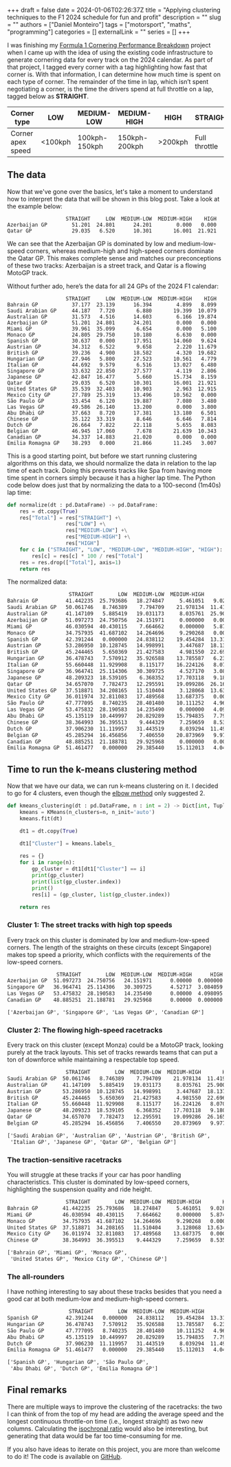 +++ 
draft = false
date = 2024-01-06T02:26:37Z
title = "Applying clustering techniques to the F1 2024 schedule for fun and profit"
description = ""
slug = ""
authors = ["Daniel Monteiro"]
tags = ["motorsport", "maths", "programming"]
categories = []
externalLink = ""
series = []
+++

I was finishing my [Formula 1 Cornering Performance Breakdown](https://github.com/dfamonteiro/Formula-1-Cornering-Performance-Breakdown) project when I came up with the idea of using the existing code infrastructure to generate cornering data for every track on the 2024 calendar. As part of that project, I tagged every corner with a tag highlighting how fast that corner is. With that information, I can determine how much time is spent on each type of corner. The remainder of the time in lap, which isn’t spent negotiating a corner, is the time the drivers spend at full throttle on a lap, tagged below as **STRAIGHT**.

| Corner type       | LOW     | MEDIUM-LOW    | MEDIUM-HIGH   | HIGH    | STRAIGHT      |
|-------------------|---------|---------------|---------------|---------|---------------|
| Corner apex speed | <100kph | 100kph-150kph | 150kph-200kph | >200kph | Full throttle |

## The data

Now that we've gone over the basics, let's take a moment to understand how to interpret the data that will be shown in this blog post. Take a look at the example below:

```text
                   STRAIGHT     LOW  MEDIUM-LOW  MEDIUM-HIGH    HIGH
Azerbaijan GP        51.201  24.801      24.201        0.000   0.000
Qatar GP             29.035   6.520      10.301       16.001  21.921
```

We can see that the Azerbaijan GP is dominated by low and medium-low-speed corners, whereas medium-high and high-speed corners dominate the Qatar GP. This makes complete sense and matches our preconceptions of these two tracks: Azerbaijan is a street track, and Qatar is a flowing MotoGP track.

Without further ado, here’s the data for all 24 GPs of the 2024 F1 calendar:

```text
                   STRAIGHT     LOW  MEDIUM-LOW  MEDIUM-HIGH    HIGH
Bahrain GP           37.177  23.139      16.394        4.899   8.099
Saudi Arabian GP     44.187   7.720       6.880       19.399  10.079
Australian GP        31.573   4.516      14.603        6.166  19.874
Azerbaijan GP        51.201  24.801      24.201        0.000   0.000
Miami GP             39.961  35.099       6.654        0.000   5.100
Monaco GP            24.805  29.750      10.180        6.630   0.000
Spanish GP           30.637   0.000      17.951       14.060   9.624
Austrian GP          34.312   6.522       9.658        2.220  11.679
British GP           39.236   4.900      18.582        4.320  19.682
Hungarian GP         27.946   5.800      27.523       10.561   4.779
Italian GP           44.692   9.579       6.516       13.027   6.480
Singapore GP         33.632  22.850      27.577        4.119   2.806
Japanese GP          42.847  16.477       5.660       15.734   8.159
Qatar GP             29.035   6.520      10.301       16.001  21.921
United States GP     35.539  32.403      10.903        2.963  12.915
Mexico City GP       27.789  25.319      13.496       10.562   0.000
São Paulo GP         33.454   6.120      19.887        7.080   3.480
Las Vegas GP         49.586  26.140      13.200        0.000   3.800
Abu Dhabi GP         37.663   8.720      17.381       13.180   6.501
Chinese GP           35.122  33.319       8.646        6.646   7.814
Dutch GP             26.664   7.822      22.118        5.655   8.083
Belgian GP           46.945  17.060       7.678       21.639  10.343
Canadian GP          34.337  14.883      21.020        0.000   0.000
Emilia Romagna GP    38.293   0.000      21.866       11.245   3.007
```

This is a good starting point, but before we start running clustering algorithms on this data, we should normalize the data in relation to the lap time of each track. Doing this prevents tracks like Spa from having more time spent in corners simply because it has a higher lap time. The Python code below does just that by normalizing the data to a 100-second (1m40s) lap time:

```python
def normalize(dt : pd.DataFrame) -> pd.DataFrame:
    res = dt.copy(True)
    res["Total"] = res["STRAIGHT"] +\
                   res["LOW"] +\
                   res["MEDIUM-LOW"] +\
                   res["MEDIUM-HIGH"] +\
                   res["HIGH"]
    for c in ("STRAIGHT", "LOW", "MEDIUM-LOW", "MEDIUM-HIGH", "HIGH"):
        res[c] = res[c] * 100 / res["Total"]
    res = res.drop(["Total"], axis=1)
    return res
```

The normalized data:

```txt
                    STRAIGHT        LOW  MEDIUM-LOW  MEDIUM-HIGH       HIGH
Bahrain GP         41.442235  25.793686   18.274847     5.461051   9.028180
Saudi Arabian GP   50.061746   8.746389    7.794709    21.978134  11.419022
Australian GP      41.147109   5.885419   19.031173     8.035761  25.900537
Azerbaijan GP      51.097273  24.750756   24.151971     0.000000   0.000000
Miami GP           46.030594  40.430115    7.664662     0.000000   5.874629
Monaco GP          34.757935  41.687102   14.264696     9.290268   0.000000
Spanish GP         42.391244   0.000000   24.838112    19.454284  13.316360
Austrian GP        53.286950  10.128745   14.998991     3.447687  18.137628
British GP         45.244465   5.650369   21.427583     4.981550  22.696033
Hungarian GP       36.478743   7.570912   35.926588    13.785587   6.238170
Italian GP         55.660448  11.929908    8.115177    16.224126   8.070341
Singapore GP       36.964741  25.114306   30.309725     4.527170   3.084059
Japanese GP        48.209323  18.539105    6.368352    17.703118   9.180103
Qatar GP           34.657070   7.782473   12.295591    19.099286  26.165580
United States GP   37.518871  34.208165   11.510404     3.128068  13.634492
Mexico City GP     36.011974  32.811083   17.489568    13.687375   0.000000
São Paulo GP       47.777095   8.740235   28.401480    10.111252   4.969938
Las Vegas GP       53.475832  28.190583   14.235490     0.000000   4.098095
Abu Dhabi GP       45.135119  10.449997   20.829289    15.794835   7.790760
Chinese GP         38.364993  36.395513    9.444329     7.259659   8.535506
Dutch GP           37.906230  11.119957   31.443519     8.039294  11.491001
Belgian GP         45.285294  16.456856    7.406550    20.873969   9.977331
Canadian GP        48.885251  21.188781   29.925968     0.000000   0.000000
Emilia Romagna GP  51.461477   0.000000   29.385440    15.112013   4.041069
```

## Time to run the k-means clustering method

Now that we have our data, we can run k-means clustering on it. I decided to go for 4 clusters, even though the [elbow method](https://en.wikipedia.org/wiki/Elbow_method_(clustering)) only suggested 2.

```python
def kmeans_clustering(dt : pd.DataFrame, n : int = 2) -> Dict[int, Tuple[pd.DataFrame, List[str]]]:
    kmeans = KMeans(n_clusters=n, n_init='auto')
    kmeans.fit(dt)

    dt1 = dt.copy(True)

    dt1["Cluster"] = kmeans.labels_
    
    res = {}
    for i in range(n):
        gp_cluster = dt1[dt1["Cluster"] == i]
        print(gp_cluster)
        print(list(gp_cluster.index))
        print()
        res[i] = (gp_cluster, list(gp_cluster.index))
    
    return res
```

### Cluster 1: The street tracks with high top speeds

Every track on this cluster is dominated by low and medium-low-speed corners. The length of the straights on these circuits (except Singapore) makes top speed a priority, which conflicts with the requirements of the low-speed corners.

```txt
                STRAIGHT        LOW  MEDIUM-LOW  MEDIUM-HIGH      HIGH  Cluster
Azerbaijan GP  51.097273  24.750756   24.151971      0.00000  0.000000        0
Singapore GP   36.964741  25.114306   30.309725      4.52717  3.084059        0
Las Vegas GP   53.475832  28.190583   14.235490      0.00000  4.098095        0
Canadian GP    48.885251  21.188781   29.925968      0.00000  0.000000        0

['Azerbaijan GP', 'Singapore GP', 'Las Vegas GP', 'Canadian GP']
```

### Cluster 2: The flowing high-speed racetracks

Every track on this cluster (except Monza) could be a MotoGP track, looking purely at the track layouts. This set of tracks rewards teams that can put a ton of downforce while maintaining a respectable top speed.

```txt
                   STRAIGHT        LOW  MEDIUM-LOW  MEDIUM-HIGH       HIGH  Cluster
Saudi Arabian GP  50.061746   8.746389    7.794709    21.978134  11.419022        1
Australian GP     41.147109   5.885419   19.031173     8.035761  25.900537        1
Austrian GP       53.286950  10.128745   14.998991     3.447687  18.137628        1
British GP        45.244465   5.650369   21.427583     4.981550  22.696033        1
Italian GP        55.660448  11.929908    8.115177    16.224126   8.070341        1
Japanese GP       48.209323  18.539105    6.368352    17.703118   9.180103        1
Qatar GP          34.657070   7.782473   12.295591    19.099286  26.165580        1
Belgian GP        45.285294  16.456856    7.406550    20.873969   9.977331        1

['Saudi Arabian GP', 'Australian GP', 'Austrian GP', 'British GP',
 'Italian GP', 'Japanese GP', 'Qatar GP', 'Belgian GP']
```

### The traction-sensitive racetracks

You will struggle at these tracks if your car has poor handling characteristics. This cluster is dominated by low-speed corners, highlighting the suspension quality and ride height.

```txt
                   STRAIGHT        LOW  MEDIUM-LOW  MEDIUM-HIGH       HIGH  Cluster
Bahrain GP        41.442235  25.793686   18.274847     5.461051   9.028180        2
Miami GP          46.030594  40.430115    7.664662     0.000000   5.874629        2
Monaco GP         34.757935  41.687102   14.264696     9.290268   0.000000        2
United States GP  37.518871  34.208165   11.510404     3.128068  13.634492        2
Mexico City GP    36.011974  32.811083   17.489568    13.687375   0.000000        2
Chinese GP        38.364993  36.395513    9.444329     7.259659   8.535506        2

['Bahrain GP', 'Miami GP', 'Monaco GP',
 'United States GP', 'Mexico City GP', 'Chinese GP']
```

### The all-rounders

I have nothing interesting to say about these tracks besides that you need a good car at both medium-low and medium-high-speed corners.

```txt
                    STRAIGHT        LOW  MEDIUM-LOW  MEDIUM-HIGH       HIGH  Cluster
Spanish GP         42.391244   0.000000   24.838112    19.454284  13.316360        3
Hungarian GP       36.478743   7.570912   35.926588    13.785587   6.238170        3
São Paulo GP       47.777095   8.740235   28.401480    10.111252   4.969938        3
Abu Dhabi GP       45.135119  10.449997   20.829289    15.794835   7.790760        3
Dutch GP           37.906230  11.119957   31.443519     8.039294  11.491001        3
Emilia Romagna GP  51.461477   0.000000   29.385440    15.112013   4.041069        3

['Spanish GP', 'Hungarian GP', 'São Paulo GP', 
 'Abu Dhabi GP', 'Dutch GP', 'Emilia Romagna GP']
```

## Final remarks

There are multiple ways to improve the clustering of the racetracks: the two I can think of from the top of my head are adding the average speed and the longest continuous throttle-on time (i.e., longest straight) as two new columns. Calculating the [isochronal ratio](https://canopysimulations.com/2017/01/18/aerodynamic-upgrades-facilitated-isochronal-ratio "Blog post about the isochronal ratio") would also be interesting, but generating that data would be far too time-consuming for me.

If you also have ideas to iterate on this project, you are more than welcome to do it! The code is available on [GitHub](https://github.com/dfamonteiro/Formula-1-Cornering-Performance-Breakdown/blob/main/track_clustering.py "Github project link").
